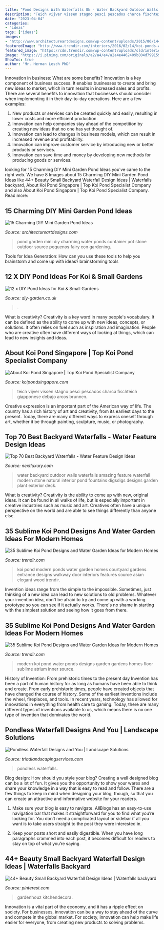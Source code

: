 ```yaml
---
title: "Pond Designs With Waterfalls Uk - Water Backyard Outdoor Walls Waterfalls Amazing Feature Waterfall Modern Stone Natural Interior Pond Fountains Digsdigs Designs Garden Plant Exterior Deck"
description: "Teich vijver vissen stagno pesci pescados charca fischteich giapponese debajo arcos brunnen"
date: "2023-04-04"
categories:
- "ideas"
tags: ["ideas"]
images:
- "http://www.architectureartdesigns.com/wp-content/uploads/2015/06/1448.jpg"
featuredImage: "http://www.trendir.com/interiors/2016/02/14/koi-ponds-and-water-gardens-for-modern-homes-19.jpg"
featured_image: "https://cdn.trendir.com/wp-content/uploads/old/interiors/2016/02/14/koi-ponds-and-water-gardens-for-modern-homes-15.jpg"
image: "https://i.pinimg.com/originals/a2/a4/e4/a2a4e4462409b804d799159ead9de9a8.jpg"
ShowToc: true
author: "Mr. Herman Lesch PhD"
---
```



Innovation in business: What are some benefits?
Innovation is a key component of business success. It enables businesses to create and bring new ideas to market, which in turn results in increased sales and profits. There are several benefits to innovation that businesses should consider when implementing it in their day-to-day operations. Here are a few examples: 
1) New products or services can be created quickly and easily, resulting in lower costs and more efficient production. 
2) Innovation can help companies stay ahead of the competition by creating new ideas that no one has yet thought of. 
3) Innovation can lead to changes in business models, which can result in increased revenue and profitability. 
4) Innovation can improve customer service by introducing new or better products or services. 
5) Innovation can save time and money by developing new methods for producing goods or services.

	

		
looking for 15 Charming DIY Mini Garden Pond Ideas you've came to the right web. We have 8 Images about 15 Charming DIY Mini Garden Pond Ideas like 44+ Beauty Small Backyard Waterfall Design Ideas | Waterfalls backyard, About Koi Pond Singapore | Top Koi Pond Specialist Company and also About Koi Pond Singapore | Top Koi Pond Specialist Company. Read more:
		
    
## 15 Charming DIY Mini Garden Pond Ideas

<img loading=lazy src="http://www.architectureartdesigns.com/wp-content/uploads/2015/06/1448.jpg" onerror="this.onerror=null;this.src='https://tse3.mm.bing.net/th?id=OIP.iz-G8w6Qq8w5E6gXS0z7iwHaJ4&amp;pid=15.1';" alt="15 Charming DIY Mini Garden Pond Ideas">

_Source: architectureartdesigns.com_

>pond garden mini diy charming water ponds container pot stone outdoor source pequenos fairy con gardening. 

	

Tools for Idea Generation: How can you use these tools to help you brainstorm and come up with ideas?
brainstorming tools 
    
## 12 X DIY Pond Ideas For Koi &amp; Small Gardens

<img loading=lazy src="http://diy-garden.co.uk/wp-content/uploads/2020/03/diy-pond-ideas-small-garden-2.jpg" onerror="this.onerror=null;this.src='https://tse3.mm.bing.net/th?id=OIP.WaNJPRG4UqBfiMy0aCl45gHaJ3&amp;pid=15.1';" alt="12 x DIY Pond Ideas for Koi &amp; Small Gardens">

_Source: diy-garden.co.uk_

>. 

	

What is creativity?
Creativity is a key word in many people's vocabulary. It can be defined as the ability to come up with new ideas, concepts, or solutions. It often relies on fuel such as inspiration and imagination. People who are creative often have different ways of looking at things, which can lead to new insights and ideas.

    
## About Koi Pond Singapore | Top Koi Pond Specialist Company

<img loading=lazy src="https://koipondsingapore.com/wp-content/uploads/koi_pond-1024x685.jpg" onerror="this.onerror=null;this.src='https://tse2.mm.bing.net/th?id=OIP.Bq3gdv3Pjfz9u0xLzGI_AwHaE9&amp;pid=15.1';" alt="About Koi Pond Singapore | Top Koi Pond Specialist Company">

_Source: koipondsingapore.com_

>teich vijver vissen stagno pesci pescados charca fischteich giapponese debajo arcos brunnen. 

	

Creative expression is an important part of the American way of life. The country has a rich history of art and creativity, from its earliest days to the present. Today, there are many different ways to express oneself through art, whether it be through painting, sculpture, music, or photography.

    
## Top 70 Best Backyard Waterfalls - Water Feature Design Ideas

<img loading=lazy src="http://nextluxury.com/wp-content/uploads/incredible-modern-backyard-waterfalls.jpg" onerror="this.onerror=null;this.src='https://tse3.mm.bing.net/th?id=OIP.jUa9DMF9EhzBq60XAUMYDAAAAA&amp;pid=15.1';" alt="Top 70 Best Backyard Waterfalls - Water Feature Design Ideas">

_Source: nextluxury.com_

>water backyard outdoor walls waterfalls amazing feature waterfall modern stone natural interior pond fountains digsdigs designs garden plant exterior deck. 

	

What is creativity?
Creativity is the ability to come up with new, original ideas. It can be found in all walks of life, but is especially important in creative industries such as music and art. Creatives often have a unique perspective on the world and are able to see things differently than anyone else.

    
## 35 Sublime Koi Pond Designs And Water Garden Ideas For Modern Homes

<img loading=lazy src="http://www.trendir.com/interiors/2016/02/14/koi-ponds-and-water-gardens-for-modern-homes-19.jpg" onerror="this.onerror=null;this.src='https://tse1.mm.bing.net/th?id=OIP.An7vvBijsqxafG2HeaGrhQHaE6&amp;pid=15.1';" alt="35 Sublime Koi Pond Designs and Water Garden Ideas for Modern Homes">

_Source: trendir.com_

>koi pond modern ponds water garden homes courtyard gardens entrance designs walkway door interiors features source asian elegant wood trendir. 

	

Invention ideas range from the simple to the impossible. Sometimes, just thinking of a new idea can lead to new solutions to old problems. Whatever your invention idea, don't be afraid to try and come up with a working prototype so you can see if it actually works. There's no shame in starting with the simplest solution and seeing how it goes from there.

    
## 35 Sublime Koi Pond Designs And Water Garden Ideas For Modern Homes

<img loading=lazy src="https://cdn.trendir.com/wp-content/uploads/old/interiors/2016/02/14/koi-ponds-and-water-gardens-for-modern-homes-15.jpg" onerror="this.onerror=null;this.src='https://tse3.mm.bing.net/th?id=OIP.ZsTTvpgRY4k8lyL8Zvvk-AHaLH&amp;pid=15.1';" alt="35 Sublime Koi Pond Designs and Water Garden Ideas for Modern Homes">

_Source: trendir.com_

>modern koi pond water ponds designs garden gardens homes floor sublime atrium inner source. 

	

History of Invention: From prehistoric times to the present day
Invention has been a part of human history for as long as humans have been able to think and create. From early prehistoric times, people have created objects that have changed the course of history. Some of the earliest inventions include the wheel, fireplaces, and tools. In recent years, technology has allowed for innovations in everything from health care to gaming. Today, there are many different types of inventions available to us, which means there is no one type of invention that dominates the world.

    
## Pondless Waterfall Designs And You | Landscape Solutions

<img loading=lazy src="https://triadlandscapingservices.com/wp-content/uploads/2020/07/Ponds-Pondless-Waterfalls.jpg" onerror="this.onerror=null;this.src='https://tse4.mm.bing.net/th?id=OIP.nT6Ds2OozA-sdF_0kS4YLQHaE8&amp;pid=15.1';" alt="Pondless Waterfall Designs and You | Landscape Solutions">

_Source: triadlandscapingservices.com_

>pondless waterfalls. 

	

Blog design: How should you style your blog?
Creating a well designed blog can be a lot of fun. It gives you the opportunity to show your wares and share your knowledge in a way that is easy to read and follow. There are a few things to keep in mind when designing your blog, though, so that you can create an attractive and informative website for your readers.
1. Make sure your blog is easy to navigate. AllBlogs has an easy-to-use navigation bar that makes it straightforward for you to find what you’re looking for. You don’t need a complicated layout or sidebar if all you want is to take users straight to the post they were interested in.

2. Keep your posts short and easily digestible. When you have long paragraphs crammed into each post, it becomes difficult for readers to stay on top of what you’re saying.

    
## 44+ Beauty Small Backyard Waterfall Design Ideas | Waterfalls Backyard

<img loading=lazy src="https://i.pinimg.com/originals/a2/a4/e4/a2a4e4462409b804d799159ead9de9a8.jpg" onerror="this.onerror=null;this.src='https://tse2.mm.bing.net/th?id=OIP.PPRiIhShzPgzfgKZZ6TfFQHaLQ&amp;pid=15.1';" alt="44+ Beauty Small Backyard Waterfall Design Ideas | Waterfalls backyard">

_Source: pinterest.com_

>gardenhouz kitchendecora. 

	

Innovation is a vital part of the economy, and it has a ripple effect on society. For businesses, innovation can be a way to stay ahead of the curve and compete in the global market. For society, innovation can help make life easier for everyone, from creating new products to solving problems.

